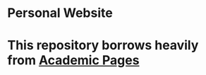 # Personal Website
# This repository borrows heavily from [Academic Pages](https://academicpages.github.io/)
